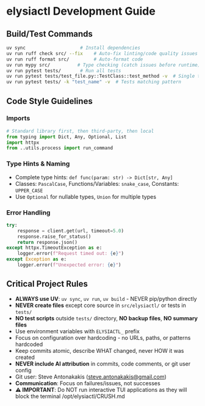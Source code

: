 # elysiactl Development Guide

## Build/Test Commands
```bash
uv sync                    # Install dependencies
uv run ruff check src/ --fix    # Auto-fix linting/code quality issues
uv run ruff format src/         # Auto-format code
uv run mypy src/          # Type checking (catch issues before runtime)
uv run pytest tests/       # Run all tests
uv run pytest tests/test_file.py::TestClass::test_method -v  # Single test
uv run pytest tests/ -k "test_name" -v  # Tests matching pattern
```

## Code Style Guidelines

### Imports
```python
# Standard library first, then third-party, then local
from typing import Dict, Any, Optional, List
import httpx
from ..utils.process import run_command
```

### Type Hints & Naming
- Complete type hints: `def func(param: str) -> Dict[str, Any]`
- Classes: `PascalCase`, Functions/Variables: `snake_case`, Constants: `UPPER_CASE`
- Use `Optional` for nullable types, `Union` for multiple types

### Error Handling
```python
try:
    response = client.get(url, timeout=5.0)
    response.raise_for_status()
    return response.json()
except httpx.TimeoutException as e:
    logger.error(f"Request timed out: {e}")
except Exception as e:
    logger.error(f"Unexpected error: {e}")
```

## Critical Project Rules
- **ALWAYS use UV**: `uv sync`, `uv run`, `uv build` - NEVER pip/python directly
- **NEVER create files** except core source in `src/elysiactl/` or tests in `tests/`
- **NO test scripts** outside `tests/` directory, **NO backup files**, **NO summary files**
- Use environment variables with `ELYSIACTL_` prefix
- Focus on configuration over hardcoding - no URLs, paths, or patterns hardcoded
- Keep commits atomic, describe WHAT changed, never HOW it was created
- **NEVER include AI attribution** in commits, code comments, or git user config
- Git user: Steve Antonakakis (steve.antonakakis@gmail.com)
- **Communication**: Focus on failures/issues, not successes
- **⚠️ IMPORTANT**: Do NOT run interactive TUI applications as they will block the terminal</content>
<parameter name="file_path">/opt/elysiactl/CRUSH.md